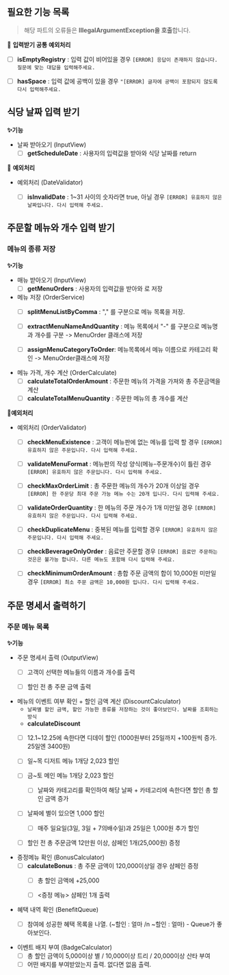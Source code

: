 
## 필요한 기능 목록
>해당 파트의 오류들은 **IllegalArgumentException을 호출**합니다.

🛑 **입력받기 공통 예외처리**
- [ ] **isEmptyRegistry** : 입력 값이 비어있을 경우 `[ERROR] 응답이 존재하지 않습니다. 질문에 맞는 대답을 입력해주세요.`
- [ ] **hasSpace** : 입력 값에 공백이 있을 경우 `"[ERROR] 글자에 공백이 포함되지 않도록 다시 입력해주세요.`


## 식당 날짜 입력 받기

**✨기능**
- 날짜 받아오기 (InputView)
  - [ ] **getScheduleDate** : 사용자의 입력값을 받아와 식당 날짜를 return

🛑 **예외처리**
- 예외처리 (DateValidator)
  - [ ] **isInvalidDate** : 1~31 사이의 숫자라면 true, 아닐 경우 `[ERROR] 유효하지 않은 날짜입니다. 다시 입력해 주세요.`



## 주문할 메뉴와 개수 입력 받기

### 메뉴의 종류 저장

**✨기능**

- 매뉴 받아오기 (InputView)
  - [ ] **getMenuOrders** : 사용자의 입력값을 받아와 로 저장

- 메뉴 저장 (OrderService)
  - [ ] **splitMenuListByComma** : "," 를 구분으로 메뉴 목록을 저장.
  - [ ] **extractMenuNameAndQuantity** : 메뉴 목록에서 "-" 를 구분으로 메뉴명과 개수를 구분 -> MenuOrder 클래스에 저장
  - [ ] **assignMenuCategoryToOrder**: 메뉴목록에서 메뉴 이름으로 카테고리 확인 -> MenuOrder클래스에 저장


- 메뉴 가격, 개수 계산 (OrderCalculate)
  - [ ] **calculateTotalOrderAmount** : 주문한 메뉴의 가격을 가져와 총 주문금액을 계산
  - [ ] **calculateTotalMenuQuantity** : 주문한 메뉴의 총 개수를 계산

**🛑예외처리**
- 예외처리 (OrderValidator)
  - [ ] **checkMenuExistence** : 고객이 메뉴판에 없는 메뉴를 입력 할 경우 `[ERROR] 유효하지 않은 주문입니다. 다시 입력해 주세요.`
  - [ ] **validateMenuFormat** : 메뉴판의 작성 양식(메뉴-주문개수)이 틀린 경우 `[ERROR] 유효하지 않은 주문입니다. 다시 입력해 주세요.`
  - [ ] **checkMaxOrderLimit** : 총 주문한 메뉴의 개수가 20개 이상일 경우 `[ERROR] 한 주문당 최대 주문 가능 메뉴 수는 20개 입니다. 다시 입력해 주세요.`
  - [ ] **validateOrderQuantity** : 한 메뉴의 주문 개수가 1개 미만일 경우 `[ERROR] 유효하지 않은 주문입니다. 다시 입력해 주세요.`
  - [ ] **checkDuplicateMenu** : 중복된 메뉴를 입력할 경우 `[ERROR] 유효하지 않은 주문입니다. 다시 입력해 주세요.`
  - [ ] **checkBeverageOnlyOrder** : 음료만 주문할 경우 `[ERROR] 음료만 주문하는 것은은 불가능 합니다. 다른 메뉴도 포함해 다시 입력해 주세요.`
  - [ ] **checkMinimumOrderAmount** : 총합 주문 금액의 합이 10,000원 미만일 경우 `[ERROR] 최소 주문 금액은 10,000원 입니다. 다시 입력해 주세요.`


## 주문 명세서 출력하기
### 주문 메뉴 목록
**✨기능**
- 주문 명세서 출력 (OutputView)
  - [ ] 고객이 선택한 메뉴들의 이름과 개수를 출력
  - [ ] 할인 전 총 주문 금액 출력


- 메뉴의 이벤트 여부 확인 + 할인 금액 계산 (DiscountCalculator)
  - `날짜별 할인 금액, 할인 가능한 종류를 저장하는 것이 좋아보인다. 날짜를 조회하는 방식`
  -  **calculateDiscount** 
  - [ ] 12.1~12.25에 속한다면 디데이 할인 (1000원부터 25일까지 +100원씩 증가. 25일엔 3400원)
  - [ ] 일~목 디저트 메뉴 1개당 2,023 할인
  - [ ] 금~토 메인 메뉴 1개당 2,023 할인
    - [ ] 날짜와 카테고리를 확인하여 해당 날짜 + 카테고리에 속한다면 할인 총 할인 금액 증가
  - [ ] 날짜에 별이 있으면 1,000 할인
    - [ ] 매주 일요일(3일, 3일 + 7의배수일)과 25일은 1,000원 추가 할인 
  - [ ] 할인 전 총 주문금액 12만원 이상, 샴페인 1개(25,000원) 증정


- 증정메뉴 확인 (BonusCalculator)
  - [ ] **calculateBonus** : 총 주문 금액이 120,000이상일 경우 샴페인 증정
    - [ ] 총 할인 금액에 +25,000
    - [ ] <증정 메뉴> 샴페인 1개 출력


- 혜택 내역 확인 (BenefitQueue)
  - [ ] 참여에 성공한 혜택 목록을 나열. (~할인 : 얼마 /n ~할인 : 얼마) - Queue가 좋아보인다.


- 이벤트 배지 부여 (BadgeCalculator)
  - [ ] 총 할인 금액이 5,000이상 별 / 10,000이상 트리 / 20,000이상 산타 부여
  - [ ] 어떤 배지를 부여받았는지 출력. 없다면 없음 출력.
